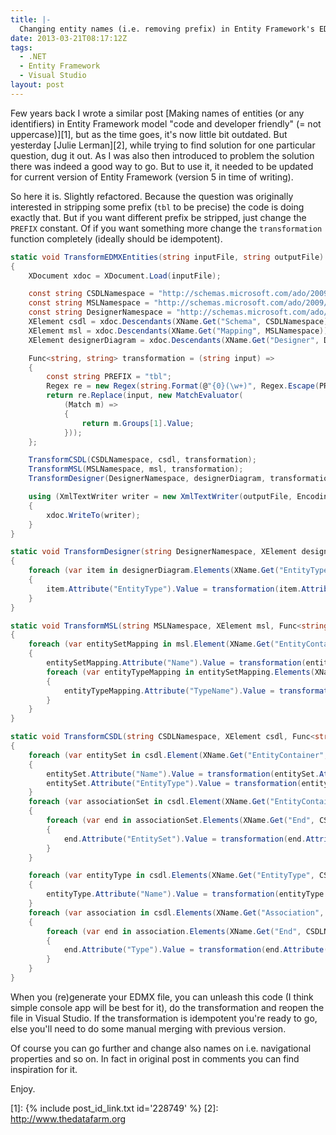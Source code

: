 ```yaml
---
title: |-
  Changing entity names (i.e. removing prefix) in Entity Framework's EDMX in batch
date: 2013-03-21T08:17:12Z
tags:
  - .NET
  - Entity Framework
  - Visual Studio
layout: post
---
```

Few years back I wrote a similar post [Making names of entities (or any identifiers) in Entity Framework model "code and developer friendly" (= not uppercase)][1], but as the time goes, it's now little bit outdated. But yesterday [Julie Lerman][2], while trying to find solution for one particular question, dug it out. As I was also then introduced to problem the solution there was indeed a good way to go. But to use it, it needed to be updated for current version of Entity Framework (version 5 in time of writing).

<!-- excerpt -->

So here it is. Slightly refactored. Because the question was originally interested in stripping some prefix (`tbl` to be precise) the code is doing exactly that. But if you want different prefix be stripped, just change the `PREFIX` constant. Of if you want something more change the `transformation` function completely (ideally should be idempotent).

```csharp
static void TransformEDMXEntities(string inputFile, string outputFile)
{
	XDocument xdoc = XDocument.Load(inputFile);

	const string CSDLNamespace = "http://schemas.microsoft.com/ado/2009/11/edm";
	const string MSLNamespace = "http://schemas.microsoft.com/ado/2009/11/mapping/cs";
	const string DesignerNamespace = "http://schemas.microsoft.com/ado/2009/11/edmx";
	XElement csdl = xdoc.Descendants(XName.Get("Schema", CSDLNamespace)).First();
	XElement msl = xdoc.Descendants(XName.Get("Mapping", MSLNamespace)).First();
	XElement designerDiagram = xdoc.Descendants(XName.Get("Designer", DesignerNamespace)).First();

	Func<string, string> transformation = (string input) =>
	{
		const string PREFIX = "tbl";
		Regex re = new Regex(string.Format(@"{0}(\w+)", Regex.Escape(PREFIX)), RegexOptions.None);
		return re.Replace(input, new MatchEvaluator(
			(Match m) =>
			{
				return m.Groups[1].Value;
			}));
	};

	TransformCSDL(CSDLNamespace, csdl, transformation);
	TransformMSL(MSLNamespace, msl, transformation);
	TransformDesigner(DesignerNamespace, designerDiagram, transformation);

	using (XmlTextWriter writer = new XmlTextWriter(outputFile, Encoding.Default))
	{
		xdoc.WriteTo(writer);
	}
}

static void TransformDesigner(string DesignerNamespace, XElement designerDiagram, Func<string, string> transformation)
{
	foreach (var item in designerDiagram.Elements(XName.Get("EntityTypeShape", DesignerNamespace)))
	{
		item.Attribute("EntityType").Value = transformation(item.Attribute("EntityType").Value);
	}
}

static void TransformMSL(string MSLNamespace, XElement msl, Func<string, string> transformation)
{
	foreach (var entitySetMapping in msl.Element(XName.Get("EntityContainerMapping", MSLNamespace)).Elements(XName.Get("EntitySetMapping", MSLNamespace)))
	{
		entitySetMapping.Attribute("Name").Value = transformation(entitySetMapping.Attribute("Name").Value);
		foreach (var entityTypeMapping in entitySetMapping.Elements(XName.Get("EntityTypeMapping", MSLNamespace)))
		{
			entityTypeMapping.Attribute("TypeName").Value = transformation(entityTypeMapping.Attribute("TypeName").Value);
		}
	}
}

static void TransformCSDL(string CSDLNamespace, XElement csdl, Func<string, string> transformation)
{
	foreach (var entitySet in csdl.Element(XName.Get("EntityContainer", CSDLNamespace)).Elements(XName.Get("EntitySet", CSDLNamespace)))
	{
		entitySet.Attribute("Name").Value = transformation(entitySet.Attribute("Name").Value);
		entitySet.Attribute("EntityType").Value = transformation(entitySet.Attribute("EntityType").Value);
	}
	foreach (var associationSet in csdl.Element(XName.Get("EntityContainer", CSDLNamespace)).Elements(XName.Get("AssociationSet", CSDLNamespace)))
	{
		foreach (var end in associationSet.Elements(XName.Get("End", CSDLNamespace)))
		{
			end.Attribute("EntitySet").Value = transformation(end.Attribute("EntitySet").Value);
		}
	}

	foreach (var entityType in csdl.Elements(XName.Get("EntityType", CSDLNamespace)))
	{
		entityType.Attribute("Name").Value = transformation(entityType.Attribute("Name").Value);
	}
	foreach (var association in csdl.Elements(XName.Get("Association", CSDLNamespace)))
	{
		foreach (var end in association.Elements(XName.Get("End", CSDLNamespace)))
		{
			end.Attribute("Type").Value = transformation(end.Attribute("Type").Value);
		}
	}
}
```

When you (re)generate your EDMX file, you can unleash this code (I think simple console app will be best for it), do the transformation and reopen the file in Visual Studio. If the transformation is idempotent you're ready to go, else you'll need to do some manual merging with previous version.

Of course you can go further and change also names on i.e. navigational properties and so on. In fact in original post in comments you can find inspiration for it.

Enjoy.

[1]: {% include post_id_link.txt id='228749' %}
[2]: http://www.thedatafarm.org